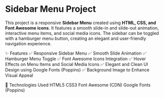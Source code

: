 # Sidebar Menu Project

This project is a responsive **Sidebar Menu** created using **HTML, CSS, and Font Awesome icons**. It features a smooth slide-in and slide-out animation, interactive menu items, and social media icons. The sidebar can be toggled with a hamburger menu button, creating an elegant and user-friendly navigation experience.

✨ Features
✅ Responsive Sidebar Menu
✅ Smooth Slide Animation
✅ Hamburger Menu Toggle
✅ Font Awesome Icons Integration
✅ Hover Effects on Menu Items and Social Media Icons
✅ Elegant and Clean UI Design using Google Fonts (Poppins)
✅ Background Image to Enhance Visual Appeal

🔧 Technologies Used
HTML5
CSS3
Font Awesome (CDN)
Google Fonts (Poppins)
